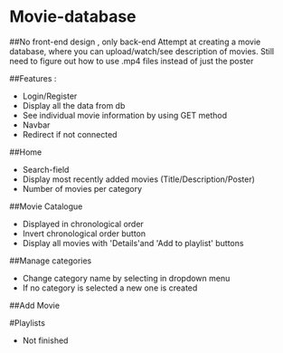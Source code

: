 # Movie-database
##No front-end design , only back-end
Attempt at creating a movie database, where you can upload/watch/see description of movies. Still need to figure out how to use .mp4 files instead of just the poster

##Features : 
- Login/Register
- Display all the data from db
- See individual movie information by using GET method
- Navbar
- Redirect if not connected

##Home
- Search-field
- Display most recently added movies (Title/Description/Poster)
- Number of movies per category

##Movie Catalogue
- Displayed in chronological order
- Invert chronological order button
- Display all movies with 'Details'and 'Add to playlist' buttons


##Manage categories 
- Change category name by selecting in dropdown menu
- If no category is selected a new one is created

##Add Movie

#Playlists
- Not finished
